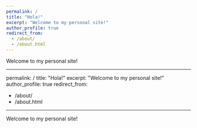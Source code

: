 ```yaml
---
permalink: /
title: "Hola!"
excerpt: "Welcome to my personal site!"
author_profile: true
redirect_from: 
  - /about/
  - /about.html
---
```


Welcome to my personal site!

---
permalink: /
title: "Hola!"
excerpt: "Welcome to my personal site!"
author_profile: true
redirect_from: 
  - /about/
  - /about.html
---

Welcome to my personal site!
